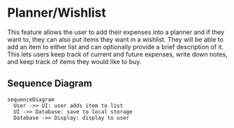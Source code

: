 # Planner/Wishlist

This feature allows the user to add their expenses into a planner and if they want to, they can also put items they want in a wishlist. They will be able to add an item to either list and can optionally provide a brief description of it. This lets users keep track of current and future expenses, write down notes, and keep track of items they would like to buy. 

## Sequence Diagram

```mermaid
sequenceDiagram
  User ->> UI: user adds item to list
  UI ->> Database: save to local storage
  Database ->> Display: display to user

```
